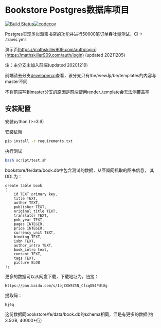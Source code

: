 # Bookstore Postgres数据库项目

[![Build Status](https://travis-ci.org/1012598167/bookstore.svg?branch=master)](https://travis-ci.org/1012598167/bookstore)[![codecov](https://codecov.io/gh/1012598167/bookstore/branch/master/graph/badge.svg?token=8T1NB3GUYR)](https://codecov.io/gh/1012598167/bookstore)


Postgres实现类似淘宝书店的功能并进行50000笔订单吞吐量测试，CI-> .travis.yml

演示页[https://mathskiller909.com/auth/login](https://mathskiller909.com/auth/login) (updated 20211205)

注：主分支未加入前端(updated 20201219)

前端请去分支[developercn](https://github.com/1012598167/bookstore/tree/developercn)查看，该分支只有/be/view与/be/templates的内容与master不同

不将前端写到master分支的原因是前端使用render_template会无法测覆盖率


## 安装配置

安装python (>=3.6)

安装依赖

```bash
pip install -r requirements.txt
```

执行测试

```bash
bash script/test.sh
```

bookstore/fe/data/book.db中包含测试的数据，从豆瓣网抓取的图书信息， 其DDL为：

```
create table book
(
    id TEXT primary key,
    title TEXT,
    author TEXT,
    publisher TEXT,
    original_title TEXT,
    translator TEXT,
    pub_year TEXT,
    pages INTEGER,
    price INTEGER,
    currency_unit TEXT,
    binding TEXT,
    isbn TEXT,
    author_intro TEXT,
    book_intro text,
    content TEXT,
    tags TEXT,
    picture BLOB
);
```

更多的数据可以从网盘下载，下载地址为，链接：

```
https://pan.baidu.com/s/1bjCOW8Z5N_ClcqU54Pdt8g
```

提取码：

```
hj6q
```

这份数据同bookstore/fe/data/book.db的schema相同，但是有更多的数据(约3.5GB, 40000+行)
